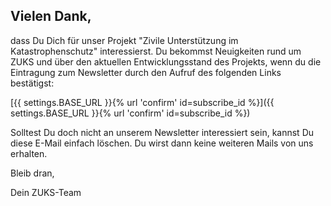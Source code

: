 ## Vielen Dank,
dass Du Dich für unser Projekt "Zivile Unterstützung im Katastrophenschutz" interessierst.
Du bekommst Neuigkeiten rund um ZUKS und über den aktuellen Entwicklungsstand des Projekts,
wenn du die Eintragung zum Newsletter durch den Aufruf des folgenden Links bestätigst:

[{{ settings.BASE_URL }}{% url 'confirm' id=subscribe_id %}]({{ settings.BASE_URL }}{% url 'confirm' id=subscribe_id %})

Solltest Du doch nicht an unserem Newsletter interessiert sein, kannst Du diese E-Mail einfach löschen.
Du wirst dann keine weiteren Mails von uns erhalten.

Bleib dran,

Dein ZUKS-Team
